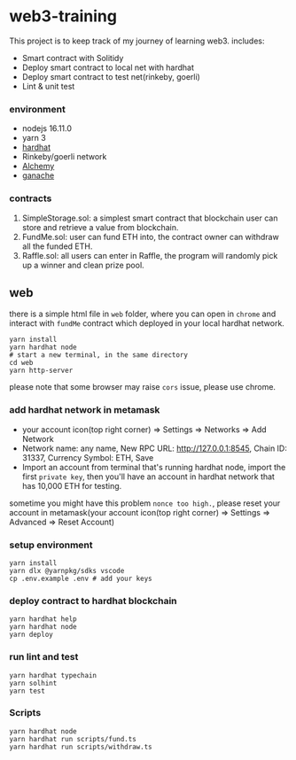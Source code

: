 # web3-training
This project is to keep track of my journey of learning web3. includes:
* Smart contract with Solitidy
* Deploy smart contract to local net with hardhat
* Deploy smart contract to test net(rinkeby, goerli)
* Lint & unit test

### environment
* nodejs 16.11.0
* yarn 3
* [hardhat](https://github.com/NomicFoundation/hardhat)
* Rinkeby/goerli network
* [Alchemy](https://www.alchemy.com/)
* [ganache](https://trufflesuite.com/ganache/)

### contracts
1. SimpleStorage.sol: a simplest smart contract that blockchain user can store and retrieve a value from blockchain.
2. FundMe.sol: user can fund ETH into, the contract owner can withdraw all the funded ETH.
3. Raffle.sol: all users can enter in Raffle, the program will randomly pick up a winner and clean prize pool.

## web
there is a simple html file in `web` folder, where you can open in `chrome` and interact with `fundMe` contract which deployed in your local hardhat network.

```
yarn install
yarn hardhat node
# start a new terminal, in the same directory
cd web
yarn http-server
```

please note that some browser may raise `cors` issue, please use chrome.

### add hardhat network in metamask
* your account icon(top right corner) => Settings => Networks => Add Network
* Network name: any name, New RPC URL: http://127.0.0.1:8545, Chain ID: 31337, Currency Symbol: ETH, Save
* Import an account from terminal that's running hardhat node, import the first `private key`, then you'll have an account in hardhat network that has 10,000 ETH for testing.

sometime you might have this problem `nonce too high.`, please reset your account in metamask(your account icon(top right corner) => Settings => Advanced => Reset Account)

### setup environment
```
yarn install
yarn dlx @yarnpkg/sdks vscode
cp .env.example .env # add your keys
```

### deploy contract to hardhat blockchain
```shell
yarn hardhat help
yarn hardhat node
yarn deploy
```

### run lint and test
```shell
yarn hardhat typechain
yarn solhint
yarn test
```

### Scripts
``` shell
yarn hardhat node
yarn hardhat run scripts/fund.ts
yarn hardhat run scripts/withdraw.ts
```
